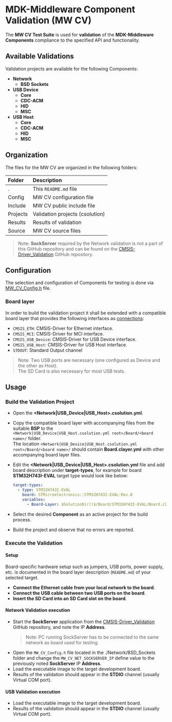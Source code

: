 # MDK-Middleware Component Validation (MW CV)

The **MW CV Test Suite** is used for **validation** of the **MDK-Middleware Components** compliance
to the specified API and functionality.

## Available Validations

Validation projects are available for the following Components:

- **Network**
  - **BSD Sockets**
- **USB Device**
  - **Core**
  - **CDC-ACM**
  - **HID**
  - **MSC**
- **USB Host**
  - **Core**
  - **CDC-ACM**
  - **HID**
  - **MSC**

## Organization

The files for the MW CV are organized in the following folders:

  | Folder      | Description
  |:------------|:----------------------
  | .           | This `README.md` file
  | Config      | MW CV configuration file
  | Include     | MW CV public include file
  | Projects    | Validation projects (csolution)
  | Results     | Results of validation
  | Source      | MW CV source files

> Note: **SockServer** required by the Network validation is not a part of this GitHub repository and can be found on
  the [CMSIS-Driver_Validation](https://github.com/ARM-software/CMSIS-Driver_Validation/tree/main/Tools/SockServer/PC/Win) GitHub repository.

## Configuration

The selection and configuration of Components for testing is done via [MW_CV_Config.h](./Config/MW_CV_Config.h) file.

### Board layer

In order to build the validation project it shall be extended with a compatible board layer that provides the following interfaces as
[connections](https://github.com/Open-CMSIS-Pack/cmsis-toolbox/blob/main/docs/ReferenceApplications.md#connections):

- `CMSIS_ETH`:        CMSIS-Driver for Ethernet interface.
- `CMSIS_MCI`:        CMSIS-Driver for MCI interface.
- `CMSIS_USB_Device`: CMSIS-Driver for USB Device interface.
- `CMSIS_USB_Host`:   CMSIS-Driver for USB Host interface.
- `STDOUT`:           Standard Output channel

> Note: Two USB ports are necessary (one configured as Device and the other as Host).  
> The SD Card is also necessary for most USB tests.

## Usage

### Build the Validation Project

- Open the **<Network|USB_Device|USB_Host>.csolution.yml**.
- Copy the compatible board layer with accompanying files from the suitable **BSP** to the  
  `<Network|USB_Device|USB_Host.csolution.yml root>/Board/<board name>/` folder.  
  The location `<Network|USB_Device|USB_Host.csolution.yml root>/Board/<board name>/`
  should contain **Board.clayer.yml** with other accompanying board layer files.
- Edit the **<Network|USB_Device|USB_Host>.csolution.yml** file and add board description under **target-types**,
  for example for board **STM32H743I-EVAL** target type would look like below:

  ```yml
  target-types:
    - type: STM32H743I-EVAL
      board: STMicroelectronics::STM32H743I-EVAL:Rev.B
      variables:
        - Board-Layer: $SolutionDir()$/Board/STM32H743I-EVAL/Board.clayer.yml
  ```

- Select the desired **Component** as an active project for the build process.
- Build the project and observe that no errors are reported.

### Execute the Validation

#### Setup

Board-specific hardware setup such as jumpers, USB ports, power supply, etc. is documented in the board layer description (`README.md`) of your selected target.

- **Connect the Ethernet cable from your local network to the board**.
- **Connect the USB cable between two USB ports on the board**.
- **Insert the SD Card into an SD Card slot on the board**.

#### Network Validation execution

- Start the **SockServer** application from the [CMSIS-Driver_Validation](https://github.com/ARM-software/CMSIS-Driver_Validation/tree/main/Tools/SockServer/PC/Win)
  GitHub repository, and note the IP **Address**.
  > Note: PC running SockServer has to be connected to the same network as board used for testing.
- Open the `MW_CV_Config.h` file located in the ./Network/BSD_Sockets folder and change the `MW_CV_NET_SOCKSERVER_IP`
  define value to the previously noted **SockServer** IP **Address**.
- Load the executable image to the target development board.
- Results of the validation should appear in the **STDIO** channel (usually Virtual COM port).

#### USB Validation execution

- Load the executable image to the target development board.
- Results of the validation should appear in the **STDIO** channel (usually Virtual COM port).
